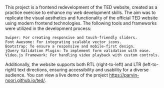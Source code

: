 This project is a frontend redevelopment of the TED website, created as a practice exercise to enhance my web development skills. The aim was to replicate the visual aesthetics and functionality of the official TED website using modern frontend technologies. The following tools and frameworks were utilized in the development process:

    Swiper: For creating responsive and touch-friendly sliders.
    Font Awesome: For integrating scalable vector icons.
    Bootstrap: To ensure a responsive and mobile-first design.
    jQuery Validation Plugin: To implement form validation with ease.
    Video.js Framework: For handling video playback with custom controls.

Additionally, the website supports both RTL (right-to-left) and LTR (left-to-right) text directions, ensuring accessibility and usability for a diverse audience.
You can view a live demo of the project https://parvin-noori.github.io/ted/.
